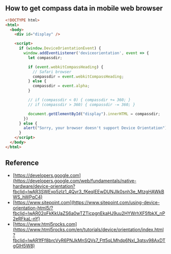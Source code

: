 ## How to get compass data in mobile web browser

```html
<!DOCTYPE html>
<html>
  <body>
    <div id="display" />

    <script>
      if (window.DeviceOrientationEvent) {
        window.addEventListener('deviceorientation', event => {
          let compassdir;

          if (event.webkitCompassHeading) {
            // Safari browser
            compassdir = event.webkitCompassHeading;
          } else {
            compassdir = event.alpha;
          }

          // if (compassdir < 0) { compassdir += 360; }
          // if (compassdir > 360) { compassdir -= 360; }

          document.getElementById("display").innerHTML = compassdir;
        })
      } else {
        alert("Sorry, your browser doesn't support Device Orientation");
      }
    </script>
  </body>
</html>
```

## Reference

* [https://developers.google.com](https://developers.google.com/web/fundamentals/native-hardware/device-orientation?fbclid=IwAR3SWExp5zIz1_4Qyr3_fKeqIEEwDUNJIk0snh3e_MtzgHAWkBWS_hWPqC4)
* [https://www.sitepoint.com](https://www.sitepoint.com/using-device-orientation-html5/?fbclid=IwAR02oFkKkUaZS6a0wTZTicpgnEkaHJ9uu2HYWrhXF5fbkX_nP2eRFkaL-nY)
* [https://www.html5rocks.com](https://www.html5rocks.com/en/tutorials/device/orientation/index.html?fbclid=IwAR1fFf8brcVyR6PNJkMnSQVs7_Ftt5qLMhdp6Nxl_3qtsv98AxDTgGlH5W8)
